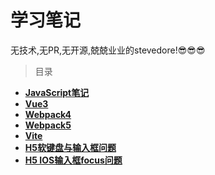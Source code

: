 # 学习笔记
无技术,无PR,无开源,兢兢业业的stevedore!😎😎😎
> 目录
* **[JavaScript笔记](./javascript奇技淫巧)**
* **[Vue3](https://github.com/EngMJ/Vue3-LowCode-Typescript-Vite)**
* **[Webpack4](https://github.com/EngMJ/Webpack4)**
* **[Webpack5](https://github.com/EngMJ/webpack5)**
* **[Vite](https://github.com/EngMJ/Vue3-LowCode-Typescript-Vite/blob/master/vite.config.ts)**
* **[H5软键盘与输入框问题](./H5软键盘问题.md)**
* **[H5 IOS输入框focus问题](./H5%20IOS输入框focus问题.md)**
